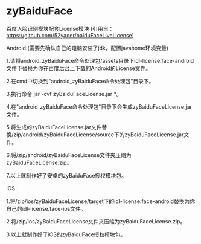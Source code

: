 # zyBaiduFace
百度人脸识别模块配套License模块 (引用自：https://github.com/52yaoer/baiduFaceLiveLicense)



Android:(需要先确认自己的电脑安装了jdk，配置javahome环境变量)

   1.请将android_zyBaiduFace命令处理包/assets目录下idl-license.face-android文件下替换为你在百度后台上下载的Android的License文件。
   
   2.在cmd中切换到"android_zyBaiduFace命令处理包"目录下。
   
   3.执行命令 jar -cvf zyBaiduFaceLicense.jar *。

   4.在"android_zyBaiduFace命令处理包"目录下会生成zyBaiduFaceLicense.jar文件。
   
   5.将生成的zyBaiduFaceLicense.jar文件替换/zip/android/zyBaiduFaceLicense/source下的zyBaiduFaceLicense.jar文件。
   
   6.将/zip/android/zyBaiduFaceLicense文件夹压缩为zyBaiduFaceLicense.zip。
   
   7.以上就制作好了安卓的zyBaiduFace授权模块包。
   
   
iOS：

   1.将/zip/ios/zyBaiduFaceLicense/target下的idl-license.face-android替换为你自己的idl-license.face-ios文件。
   
   2.将/zip/ios/zyBaiduFaceLicense文件夹压缩为zyBaiduFaceLicense.zip。
   
   3.以上就制作好了iOS的zyBaiduFace授权模块包。
   